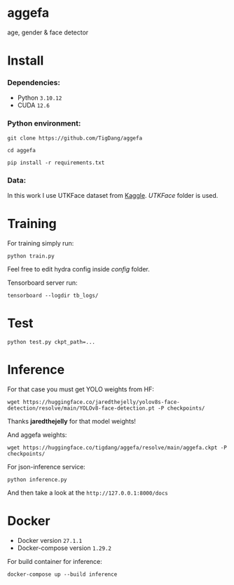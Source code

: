 # aggefa
age, gender &amp; face detector

# Install

### Dependencies:

- Python `3.10.12`
- CUDA `12.6`

### Python environment:

```
git clone https://github.com/TigDang/aggefa
```

```
cd aggefa
```

```
pip install -r requirements.txt
```

### Data:

In this work I use UTKFace dataset from [Kaggle](https://www.kaggle.com/datasets/jangedoo/utkface-new). <i>UTKFace</i> folder is used.

# Training
For training simply run:
```
python train.py
```

Feel free to edit hydra config inside <i>config</i> folder.

Tensorboard server run:
```
tensorboard --logdir tb_logs/
```

# Test
```
python test.py ckpt_path=...
```

# Inference

For that case you must get YOLO weights from HF:

```
wget https://huggingface.co/jaredthejelly/yolov8s-face-detection/resolve/main/YOLOv8-face-detection.pt -P checkpoints/
```

Thanks <b>jaredthejelly</b> for that model weights!

And aggefa weights:

```
wget https://huggingface.co/tigdang/aggefa/resolve/main/aggefa.ckpt -P checkpoints/
```

For json-inference service:

```
python inference.py
```
And then take a look at the `http://127.0.0.1:8000/docs`

# Docker

- Docker version `27.1.1`
- Docker-compose version `1.29.2`


For build container for inference:
```
docker-compose up --build inference
```
